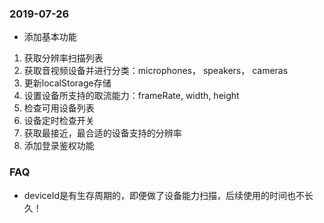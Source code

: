 ### 2019-07-26 

* 添加基本功能
 1.  获取分辨率扫描列表
 2.  获取音视频设备并进行分类：microphones， speakers， cameras
 3.  更新localStorage存储
 4.  设置设备所支持的取流能力：frameRate, width, height
 5.  检查可用设备列表
 6.  设备定时检查开关
 7.  获取最接近，最合适的设备支持的分辨率
 8.  添加登录鉴权功能


### FAQ

* deviceId是有生存周期的，即便做了设备能力扫描，后续使用的时间也不长久！


